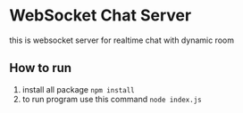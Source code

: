 # WebSocket Chat Server
this is websocket server for realtime chat with dynamic room

## How to run
 1. install all package `npm install`
 2. to run program use this command `node index.js`